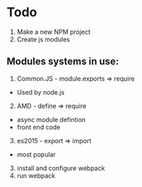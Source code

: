 # Todo

1. Make a new NPM project
2. Create js modules

## Modules systems in use:

1. Common.JS - module.exports => require

- Used by node.js

2. AMD - define => require

- async module defintion
- front end code

3. es2015 - export => import

- most popular

3. install and configure webpack
4. run webpack
